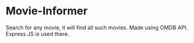 # Movie-Informer
Search for any movie, it will find all such movies. Made using OMDB API. Express JS is used there.
